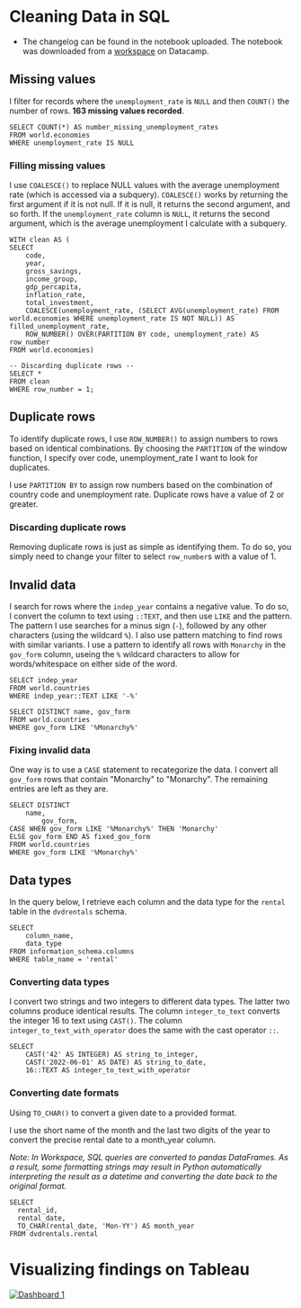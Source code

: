 # Cleaning Data in SQL
- The changelog can be found in the notebook uploaded. The notebook was downloaded from a [workspace](https://app.datacamp.com/workspace/w/b0bcb8ab-dc5b-45f8-a660-5c52890c5bec/edit) on Datacamp.
## Missing values
I filter for records where the `unemployment_rate` is `NULL` and then `COUNT()` the number of rows. **163 missing values recorded**.
  
```-- Identifying missing data --
SELECT COUNT(*) AS number_missing_unemployment_rates
FROM world.economies
WHERE unemployment_rate IS NULL
```
### Filling missing values
I use `COALESCE()` to replace NULL values with the average unemployment rate (which is accessed via a subquery). `COALESCE()` works by returning the first argument if it is not null. If it is null, it returns the second argument, and so forth. If the `unemployment_rate` column is `NULL`, it returns the second argument, which is the average unemployment I calculate with a subquery.
```-- Filling missing values --
WITH clean AS (
SELECT
	code,
	year,
	gross_savings,
	income_group,
	gdp_percapita,
	inflation_rate,
	total_investment,
    COALESCE(unemployment_rate, (SELECT AVG(unemployment_rate) FROM world.economies WHERE unemployment_rate IS NOT NULL)) AS filled_unemployment_rate,
	ROW_NUMBER() OVER(PARTITION BY code, unemployment_rate) AS row_number
FROM world.economies)

-- Discarding duplicate rows --
SELECT *
FROM clean
WHERE row_number = 1;
```
## Duplicate rows
To identify duplicate rows, I use `ROW_NUMBER()` to assign numbers to rows based on identical combinations. By choosing the `PARTITION` of the window function, I specify over code, unemployment_rate I want to look for duplicates.

I use `PARTITION BY` to assign row numbers based on the combination of country code and unemployment rate. Duplicate rows have a value of 2 or greater.
### Discarding duplicate rows
Removing duplicate rows is just as simple as identifying them. To do so, you simply need to change your filter to select `row_number`s with a value of 1.

## Invalid data
I search for rows where the `indep_year` contains a negative value. To do so, I convert the column to text using `::TEXT`, and then use `LIKE` and the pattern. The pattern I use searches for a minus sign (`-`), followed by any other characters (using the wildcard `%`). I also use pattern matching to find rows with similar variants. I use a pattern to identify all rows with `Monarchy` in the `gov_form` column, useing the `%` wildcard characters to allow for words/whitespace on either side of the word.
```
SELECT indep_year
FROM world.countries
WHERE indep_year::TEXT LIKE '-%'
```
```
SELECT DISTINCT name, gov_form
FROM world.countries
WHERE gov_form LIKE '%Monarchy%'
```
### Fixing invalid data
One way is to use a `CASE` statement to recategorize the data. I convert all `gov_form` rows that contain "Monarchy" to "Monarchy". The remaining entries are left as they are.
```
SELECT DISTINCT 
	name, 
    	gov_form,
CASE WHEN gov_form LIKE '%Monarchy%' THEN 'Monarchy' 
ELSE gov_form END AS fixed_gov_form
FROM world.countries
WHERE gov_form LIKE '%Monarchy%'
```
## Data types
In the query below, I retrieve each column and the data type for the `rental` table in the `dvdrentals` schema.
```
SELECT 
	column_name,
	data_type
FROM information_schema.columns
WHERE table_name = 'rental'
```
### Converting data types
I convert two strings and two integers to different data types. The latter two columns produce identical results. The column `integer_to_text` converts the integer 16 to text using `CAST()`. The column `integer_to_text_with_operator` does the same with the cast operator `::`.
```
SELECT
	CAST('42' AS INTEGER) AS string_to_integer,
	CAST('2022-06-01' AS DATE) AS string_to_date,
	16::TEXT AS integer_to_text_with_operator
```
### Converting date formats
Using `TO_CHAR()` to convert a given date to a provided format.

I use the short name of the month and the last two digits of the year to convert the precise rental date to a month_year column.

_Note: In Workspace, SQL queries are converted to pandas DataFrames. As a result, some formatting strings may result in Python automatically interpreting the result as a datetime and converting the date back to the original format._
```
SELECT 
  rental_id, 
  rental_date, 
  TO_CHAR(rental_date, 'Mon-YY') AS month_year
FROM dvdrentals.rental
```



# Visualizing findings on Tableau
<div class='tableauPlaceholder' id='viz1713451852391' style='position: relative'><noscript><a href='#'><img alt='Dashboard 1 ' src='https:&#47;&#47;public.tableau.com&#47;static&#47;images&#47;Ec&#47;Economies_17134501777760&#47;Dashboard1&#47;1_rss.png' style='border: none' /></a></noscript><object class='tableauViz'  style='display:none;'><param name='host_url' value='https%3A%2F%2Fpublic.tableau.com%2F' /> <param name='embed_code_version' value='3' /> <param name='site_root' value='' /><param name='name' value='Economies_17134501777760&#47;Dashboard1' /><param name='tabs' value='no' /><param name='toolbar' value='yes' /><param name='static_image' value='https:&#47;&#47;public.tableau.com&#47;static&#47;images&#47;Ec&#47;Economies_17134501777760&#47;Dashboard1&#47;1.png' /> <param name='animate_transition' value='yes' /><param name='display_static_image' value='yes' /><param name='display_spinner' value='yes' /><param name='display_overlay' value='yes' /><param name='display_count' value='yes' /><param name='language' value='en-GB' /></object></div>                

